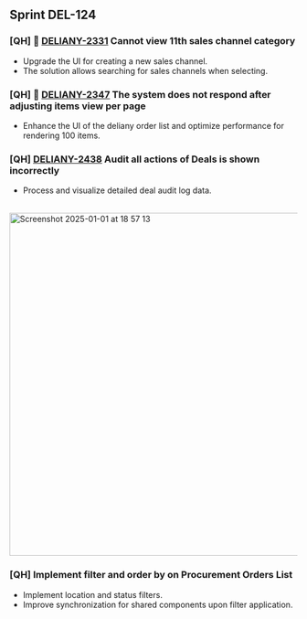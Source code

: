 ## Sprint DEL-124

### [QH] 🚀 [DELIANY-2331](https://deliany.youtrack.cloud/issue/DELIANY-2331/Bug-BIZ-Cannot-view-11th-sales-channel-category) Cannot view 11th sales channel category
- Upgrade the UI for creating a new sales channel.
- The solution allows searching for sales channels when selecting.

### [QH] 🚀 [DELIANY-2347](https://deliany.youtrack.cloud/issue/DELIANY-2347/BugBIZ-The-system-does-not-respond-after-adjusting-items-view-per-page) The system does not respond after adjusting items view per page
- Enhance the UI of the deliany order list and optimize performance for rendering 100 items.

### [QH] [DELIANY-2438](https://deliany.youtrack.cloud/issue/DELIANY-2438/Audit-all-actions-of-Deals-is-shown-incorrectly) Audit all actions of Deals is shown incorrectly
- Process and visualize detailed deal audit log data.
<br />
<img width="600" alt="Screenshot 2025-01-01 at 18 57 13" src="https://github.com/user-attachments/assets/519bbc32-284f-4bca-9c43-031282db4955" />

### [QH] Implement filter and order by on Procurement Orders List
- Implement location and status filters.
- Improve synchronization for shared components upon filter application.
